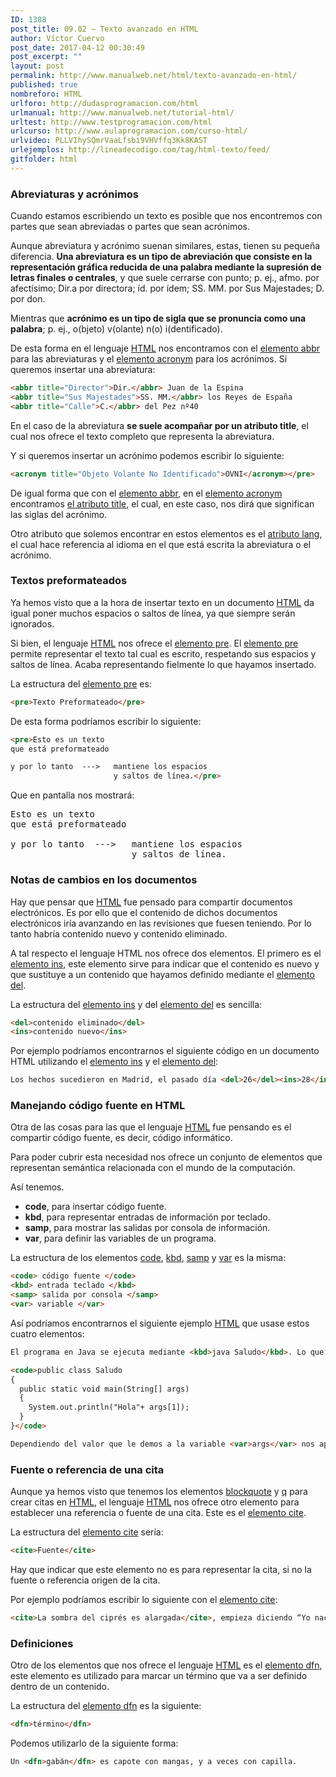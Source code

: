 ```yaml
---
ID: 1388
post_title: 09.02 – Texto avanzado en HTML
author: Víctor Cuervo
post_date: 2017-04-12 00:30:49
post_excerpt: ""
layout: post
permalink: http://www.manualweb.net/html/texto-avanzado-en-html/
published: true
nombreforo: HTML
urlforo: http://dudasprogramacion.com/html
urlmanual: http://www.manualweb.net/tutorial-html/
urltest: http://www.testprogramacion.com/html
urlcurso: http://www.aulaprogramacion.com/curso-html/
urlvideo: PLLVIhySQmrVaaLfsbi9VHVffq3Kk8KAST
urlejemplos: http://lineadecodigo.com/tag/html-texto/feed/
gitfolder: html
---
```

<a name="abbr"></a>
### Abreviaturas y acrónimos

Cuando estamos escribiendo un texto es posible que nos encontremos con partes que sean abreviadas o partes que sean acrónimos.

Aunque abreviatura y acrónimo suenan similares, estas, tienen su pequeña diferencia. **Una abreviatura es un tipo de abreviación que consiste en la representación gráfica reducida de una palabra mediante la supresión de letras finales o centrales**, y que suele cerrarse con punto; p. ej., afmo. por afectísimo; Dir.a por directora; íd. por ídem; SS. MM. por Sus Majestades; D. por don.

Mientras que **acrónimo es un tipo de sigla que se pronuncia como una palabra**; p. ej., o(bjeto) v(olante) n(o) i(dentificado).

De esta forma en el lenguaje [HTML][1] nos encontramos con el [elemento abbr][2] para las abreviaturas y el [elemento acronym][3] para los acrónimos. Si queremos insertar una abreviatura:

~~~html
<abbr title="Director">Dir.</abbr> Juan de la Espina
<abbr title="Sus Majestades">SS. MM.</abbr> los Reyes de España
<abbr title="Calle">C.</abbr> del Pez nº40
~~~

En el caso de la abreviatura **se suele acompañar por un atributo title**, el cual nos ofrece el texto completo que representa la abreviatura.

Y si queremos insertar un acrónimo podemos escribir lo siguiente:

~~~html
<acronym title="Objeto Volante No Identificado">OVNI</acronym></pre>
~~~

De igual forma que con el [elemento abbr][2], en el [elemento acronym][3] encontramos [el atributo title][4], el cual, en este caso, nos dirá que significan las siglas del acrónimo.

Otro atributo que solemos encontrar en estos elementos es el [atributo lang][5], el cual hace referencia al idioma en el que está escrita la abreviatura o el acrónimo.

<a name="pre"></a>
### Textos preformateados
Ya hemos visto que a la hora de insertar texto en un documento [HTML][1] da igual poner muchos espacios o saltos de línea, ya que siempre serán ignorados.

Si bien, el lenguaje [HTML][1] nos ofrece el [elemento pre][6]. El [elemento pre][6] permite representar el texto tal cual es escrito, respetando sus espacios y saltos de línea. Acaba representando fielmente lo que hayamos insertado.

La estructura del [elemento pre][6] es:

~~~html
<pre>Texto Preformateado</pre>
~~~

De esta forma podríamos escribir lo siguiente:

~~~html
<pre>Esto es un texto
que está preformateado

y por lo tanto  --->   mantiene los espacios
                       y saltos de línea.</pre>
~~~

Que en pantalla nos mostrará:

<pre>Esto es un texto
que está preformateado

y por lo tanto  --->   mantiene los espacios
                       y saltos de línea.</pre>

<a name="insdel"></a>
### Notas de cambios en los documentos

Hay que pensar que [HTML][1] fue pensado para compartir documentos electrónicos. Es por ello que el contenido de dichos documentos electrónicos iría avanzando en las revisiones que fuesen teniendo. Por lo tanto habría contenido nuevo y contenido eliminado.

A tal respecto el lenguaje HTML nos ofrece dos elementos. El primero es el [elemento ins][7], este elemento sirve para indicar que el contenido es nuevo y que sustituye a un contenido que hayamos definido mediante el [elemento del][8].

La estructura del [elemento ins][7] y del [elemento del][8] es sencilla:

~~~html
<del>contenido eliminado</del>
<ins>contenido nuevo</ins>
~~~

Por ejemplo podríamos encontrarnos el siguiente código en un documento HTML utilizando el [elemento ins][7] y el [elemento del][8]:

~~~html
Los hechos sucedieron en Madrid, el pasado día <del>26</del><ins>28</ins> de febrero.
~~~

<a name="codigo"></a>
### Manejando código fuente en HTML

Otra de las cosas para las que el lenguaje [HTML][1] fue pensando es el compartir código fuente, es decir, código informático.

Para poder cubrir esta necesidad nos ofrece un conjunto de elementos que representan semántica relacionada con el mundo de la computación.

Así tenemos.

*   **code**, para insertar código fuente.
*   **kbd**, para representar entradas de información por teclado.
*   **samp**, para mostrar las salidas por consola de información.
*   **var**, para definir las variables de un programa.

La estructura de los elementos [code][9], [kbd][10], [samp][11] y [var][12] es la misma:

~~~html
<code> código fuente </code>
<kbd> entrada teclado </kbd>
<samp> salida por consola </samp>
<var> variable </var>
~~~

Así podríamos encontrarnos el siguiente ejemplo [HTML][1] que usase estos cuatro elementos:

~~~html
El programa en Java se ejecuta mediante <kbd>java Saludo</kbd>. Lo que hará este código es ejecutar el siguiente programa.

<code>public class Saludo
{
  public static void main(String[] args)
  {
    System.out.println("Hola"+ args[1]);
  }
}</code>

Dependiendo del valor que le demos a la variable <var>args</var> nos aparecerá un saludo u otro. Así si ejecutamos como <kbd>java Saludo Esther</kbd> por pantalla nos mostrará <samp>Hola Esther</samp>
~~~

<a name="cite"></a>
### Fuente o referencia de una cita

Aunque ya hemos visto que tenemos los elementos [blockquote][13] y [q][14] para crear citas en [HTML][1], el lenguaje [HTML][1] nos ofrece otro elemento para establecer una referencia o fuente de una cita. Este es el [elemento cite][15].

La estructura del [elemento cite][15] sería:

~~~html
<cite>Fuente</cite>
~~~

Hay que indicar que este elemento no es para representar la cita, si no la fuente o referencia origen de la cita.

Por ejemplo podríamos escribir lo siguiente con el [elemento cite][15]:

~~~html
<cite>La sombra del ciprés es alargada</cite>, empieza diciendo “Yo nací en Ávila, la vieja ciudad de las murallas…"
~~~

<a name="dfn"></a>
### Definiciones

Otro de los elementos que nos ofrece el lenguaje [HTML][1] es el [elemento dfn][16], este elemento es utilizado para marcar un término que va a ser definido dentro de un contenido.

La estructura del [elemento dfn][16] es la siguiente:

~~~html
<dfn>término</dfn>
~~~

Podemos utilizarlo de la siguiente forma:

~~~html
Un <dfn>gabán</dfn> es capote con mangas, y a veces con capilla.
~~~

 [1]: http://www.manualweb.net/tutorial-html/
 [2]: http://www.w3api.com/wiki/HTML:ABBR
 [3]: http://www.w3api.com/wiki/HTML:ACRONYM
 [4]: http://www.w3api.com/wiki/HTML:Title
 [5]: http://www.w3api.com/wiki/HTML:Lang
 [6]: http://www.w3api.com/wiki/HTML:PRE
 [7]: http://www.w3api.com/wiki/HTML:INS
 [8]: http://www.w3api.com/wiki/HTML:DEL
 [9]: http://www.w3api.com/wiki/HTML:CODE
 [10]: http://www.w3api.com/wiki/HTML:KBD
 [11]: http://www.w3api.com/wiki/HTML:SAMP
 [12]: http://www.w3api.com/wiki/HTML:VAR
 [13]: http://www.w3api.com/wiki/HTML:BLOCKQUOTE
 [14]: http://www.w3api.com/wiki/HTML:Q
 [15]: http://www.w3api.com/wiki/HTML:CITE
 [16]: http://www.w3api.com/wiki/HTML:DFN
